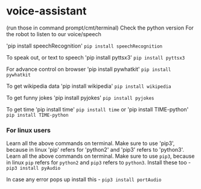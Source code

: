 # voice-assistant
(run those in command prompt/cmt/terminal)
Check the python version
For the robot to listen to our voice/speech

'pip install speechRecognition'
`pip install speechRecognition`

To speak out, or text to speech
'pip install pyttsx3'
`pip install pyttsx3`

For advance control on browser
'pip install pywhatkit'
`pip install pywhatkit`

To get wikipedia data
'pip install wikipedia'
`pip install wikipedia`

To get funny jokes
'pip install pyjokes'
`pip install pyjokes`

To get time 
'pip install time'
`pip install time`
or
'pip install TIME-python'
`pip install TIME-python`

### For linux users
Learn all the above commands on terminal. Make sure to use 'pip3', because in linux 'pip' refers for 'python2' and 'pip3' refers to 'python3'.
Learn all the above commands on terminal. Make sure to use `pip3`, because in linux `pip` refers for `python2` and `pip3` refers to `python3`.
Install these too - 
`pip3 install pyAudio`

In case any error pops up install this -
`pip3 install portAudio`
